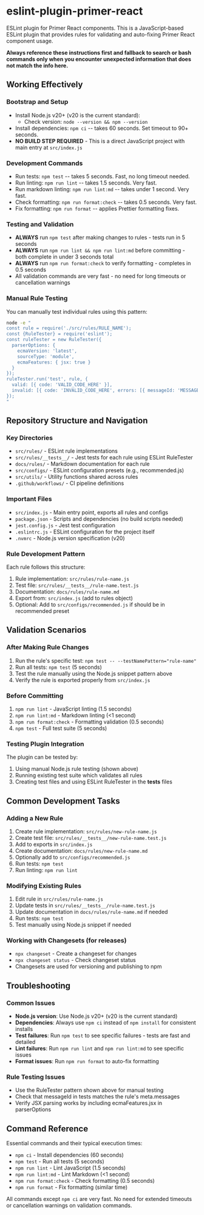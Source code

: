 # eslint-plugin-primer-react

ESLint plugin for Primer React components. This is a JavaScript-based ESLint plugin that provides rules for validating and auto-fixing Primer React component usage.

**Always reference these instructions first and fallback to search or bash commands only when you encounter unexpected information that does not match the info here.**

## Working Effectively

### Bootstrap and Setup

- Install Node.js v20+ (v20 is the current standard):
  - Check version: `node --version && npm --version`
- Install dependencies: `npm ci` -- takes 60 seconds. Set timeout to 90+ seconds.
- **NO BUILD STEP REQUIRED** - This is a direct JavaScript project with main entry at `src/index.js`

### Development Commands

- Run tests: `npm test` -- takes 5 seconds. Fast, no long timeout needed.
- Run linting: `npm run lint` -- takes 1.5 seconds. Very fast.
- Run markdown linting: `npm run lint:md` -- takes under 1 second. Very fast.
- Check formatting: `npm run format:check` -- takes 0.5 seconds. Very fast.
- Fix formatting: `npm run format` -- applies Prettier formatting fixes.

### Testing and Validation

- **ALWAYS** run `npm test` after making changes to rules - tests run in 5 seconds
- **ALWAYS** run `npm run lint && npm run lint:md` before committing - both complete in under 3 seconds total
- **ALWAYS** run `npm run format:check` to verify formatting - completes in 0.5 seconds
- All validation commands are very fast - no need for long timeouts or cancellation warnings

### Manual Rule Testing

You can manually test individual rules using this pattern:

```bash
node -e "
const rule = require('./src/rules/RULE_NAME');
const {RuleTester} = require('eslint');
const ruleTester = new RuleTester({
  parserOptions: {
    ecmaVersion: 'latest',
    sourceType: 'module',
    ecmaFeatures: { jsx: true }
  }
});
ruleTester.run('test', rule, {
  valid: [{ code: 'VALID_CODE_HERE' }],
  invalid: [{ code: 'INVALID_CODE_HERE', errors: [{ messageId: 'MESSAGE_ID' }] }]
});
"
```

## Repository Structure and Navigation

### Key Directories

- `src/rules/` - ESLint rule implementations
- `src/rules/__tests__/` - Jest tests for each rule using ESLint RuleTester
- `docs/rules/` - Markdown documentation for each rule
- `src/configs/` - ESLint configuration presets (e.g., recommended.js)
- `src/utils/` - Utility functions shared across rules
- `.github/workflows/` - CI pipeline definitions

### Important Files

- `src/index.js` - Main entry point, exports all rules and configs
- `package.json` - Scripts and dependencies (no build scripts needed)
- `jest.config.js` - Jest test configuration
- `.eslintrc.js` - ESLint configuration for the project itself
- `.nvmrc` - Node.js version specification (v20)

### Rule Development Pattern

Each rule follows this structure:

1. Rule implementation: `src/rules/rule-name.js`
2. Test file: `src/rules/__tests__/rule-name.test.js`
3. Documentation: `docs/rules/rule-name.md`
4. Export from: `src/index.js` (add to rules object)
5. Optional: Add to `src/configs/recommended.js` if should be in recommended preset

## Validation Scenarios

### After Making Rule Changes

1. Run the rule's specific test: `npm test -- --testNamePattern="rule-name"`
2. Run all tests: `npm test` (5 seconds)
3. Test the rule manually using the Node.js snippet pattern above
4. Verify the rule is exported properly from `src/index.js`

### Before Committing

1. `npm run lint` - JavaScript linting (1.5 seconds)
2. `npm run lint:md` - Markdown linting (<1 second)
3. `npm run format:check` - Formatting validation (0.5 seconds)
4. `npm test` - Full test suite (5 seconds)

### Testing Plugin Integration

The plugin can be tested by:

1. Using manual Node.js rule testing (shown above)
2. Running existing test suite which validates all rules
3. Creating test files and using ESLint RuleTester in the **tests** files

## Common Development Tasks

### Adding a New Rule

1. Create rule implementation: `src/rules/new-rule-name.js`
2. Create test file: `src/rules/__tests__/new-rule-name.test.js`
3. Add to exports in `src/index.js`
4. Create documentation: `docs/rules/new-rule-name.md`
5. Optionally add to `src/configs/recommended.js`
6. Run tests: `npm test`
7. Run linting: `npm run lint`

### Modifying Existing Rules

1. Edit rule in `src/rules/rule-name.js`
2. Update tests in `src/rules/__tests__/rule-name.test.js`
3. Update documentation in `docs/rules/rule-name.md` if needed
4. Run tests: `npm test`
5. Test manually using Node.js snippet if needed

### Working with Changesets (for releases)

- `npx changeset` - Create a changeset for changes
- `npx changeset status` - Check changeset status
- Changesets are used for versioning and publishing to npm

## Troubleshooting

### Common Issues

- **Node.js version**: Use Node.js v20+ (v20 is the current standard)
- **Dependencies**: Always use `npm ci` instead of `npm install` for consistent installs
- **Test failures**: Run `npm test` to see specific failures - tests are fast and detailed
- **Lint failures**: Run `npm run lint` and `npm run lint:md` to see specific issues
- **Format issues**: Run `npm run format` to auto-fix formatting

### Rule Testing Issues

- Use the RuleTester pattern shown above for manual testing
- Check that messageId in tests matches the rule's meta.messages
- Verify JSX parsing works by including ecmaFeatures.jsx in parserOptions

## Command Reference

Essential commands and their typical execution times:

- `npm ci` - Install dependencies (60 seconds)
- `npm test` - Run all tests (5 seconds)
- `npm run lint` - Lint JavaScript (1.5 seconds)
- `npm run lint:md` - Lint Markdown (<1 second)
- `npm run format:check` - Check formatting (0.5 seconds)
- `npm run format` - Fix formatting (similar time)

All commands except `npm ci` are very fast. No need for extended timeouts or cancellation warnings on validation commands.

